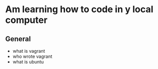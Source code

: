 # Am learning how to code in y local computer 

## General

* what is vagrant 
* who wrote vagrant
* what is ubuntu
